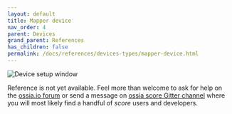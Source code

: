 ```yaml
---
layout: default
title: Mapper device
nav_order: 4
parent: Devices
grand_parent: References
has_children: false
permalink: /docs/references/devices-types/mapper-device.html
---
```


![Device setup window](/score-docs/assets/images/references/devices-types/mapper-device.png "score device setup")

Reference is not yet available. Feel more than welcome to ask for help on the [ossia.io forum](https://forum.ossia.io) or send a message on [ossia score Gitter channel](https://gitter.im/ossia/score) where you will most likely find a handful of *score* users and developers.